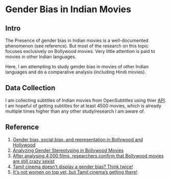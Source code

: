 # Gender Bias in Indian Movies
## Intro
The Presence of gender bias in Indian movies is a well-documented phenomenon (see reference). But most of the research on this topic  focuses exclusively on Bollywood movies. Very little attention is paid to movies in other Indian languages.

Here, I am attempting to study gender bias in movies of other Indian languages and do a comparative analysis (including Hindi movies). 

## Data Collection
I am collecting subtitles of Indian movies from OpenSubtitles using thier [API](https://opensubtitles.stoplight.io/docs/opensubtitles-api/e3750fd63a100-getting-started). I am hopeful of getting subtitles for at least 4500 movies, which is already multiple times higher than any other study/research I am aware of.

## Reference 
1. [Gender bias, social bias, and representation in Bollywood and Hollywood](https://www.sciencedirect.com/science/article/pii/S266638992100283X?via%3Dihub)
2. [Analyzing Gender Stereotyping in Bollywood Movies](https://arxiv.org/pdf/1710.04117.pdf)
3. [After analysing 4,000 films, researchers confirm that Bollywood movies are still crazy sexist](https://qz.com/india/1104106/bollywood-has-a-very-real-gender-problem-an-analysis-of-4000-films-reveal)
4. [Tamil cinema doesn’t display a gender bias? Think twice!](https://indianexpress.com/article/entertainment/opinion-entertainment/tamil-cinema-doesnt-display-a-gender-bias-think-twice-5617246/)
5. [It's not women on top yet, but Tamil cinema’s getting there!](https://timesofindia.indiatimes.com/entertainment/tamil/movies/news/its-not-women-on-top-yet-but-tamil-cinemas-getting-there/articleshow/68303642.cms)
